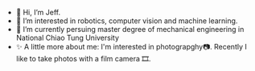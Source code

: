 - 👋 Hi, I’m Jeff.
- 👀 I’m interested in robotics, computer vision and machine learning.
- 🌱 I’m currently persuing master degree of mechanical engineering in National Chiao Tung University
- ✨ A little more about me: I'm interested in photograpghy📷. Recently I like to take photos with a film camera 🎞. 
<!---
yvezz10/yvezz10 is a ✨ special ✨ repository because its `README.md` (this file) appears on your GitHub profile.
You can click the Preview link to take a look at your changes.
--->
